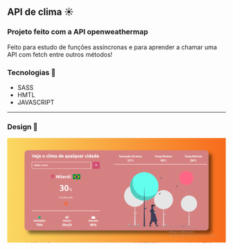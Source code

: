 ## API de clima ☀️

### Projeto feito com a API openweathermap
<p>Feito para estudo de funções assíncronas e para aprender a chamar uma API com fetch entre outros métodos!<p>

### Tecnologias 🚀 
- SASS
- HMTL
- JAVASCRIPT
<hr>

### Design 🎨
![Alt text](image.png)
